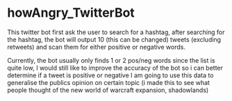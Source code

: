 # howAngry_TwitterBot

This twitter bot first ask the user to search for a hashtag, after searching for the hashtag, the bot will output 10 (this can be changed) tweets (excluding retweets) and scan them for either positive or negative words.

Currently, the bot usually only finds 1 or 2 pos/neg words since the list is quite low, I would still like to improve the accuracy of the bot so i can better determine if a tweet is positive or negative
I am going to use this data to generalise the publics opinion on certain topic (i made this to see what people thought of the new world of warcraft expansion, shadowlands)
